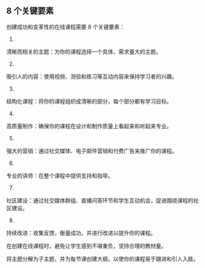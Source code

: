 ## 8 个关键要素

创建成功和变革性的在线课程需要 8 个关键要素：

1.

清晰而相关的主题：为你的课程选择一个具体、需求量大的主题。

2.

吸引人的内容：使用视频、测验和练习等互动内容来保持学习者的兴趣。

3.

结构化课程：将你的课程组织成清晰的部分，每个部分都有学习目标。

4.

高质量制作：确保你的课程在设计和制作质量上看起来和听起来专业。

5.

强大的营销：通过社交媒体、电子邮件营销和付费广告来推广你的课程。

6.

专业的讲师：在整个课程中提供支持和指导。

7.

社区建设：通过社交媒体群组、直播问答环节和学生互动机会，促进围绕课程的社区建设。

8.

持续改进：收集反馈，衡量成功，并进行改进以提升你的课程。

在创建在线课程时，避免让学生感到不堪重负，坚持合理的教材量。

将主题分解为子主题，并为每节课创建大纲，以使你的课程易于跟进和引人入胜。
